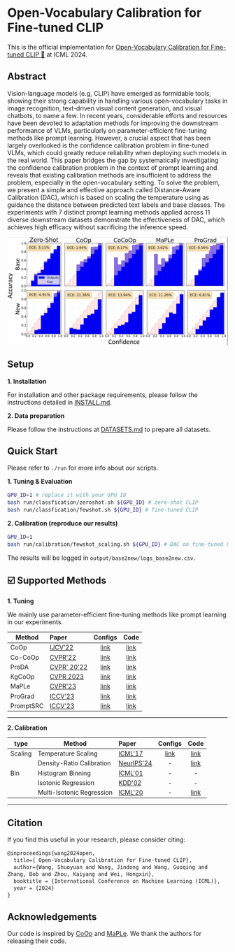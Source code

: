 # Open-Vocabulary Calibration for Fine-tuned CLIP


This is the official implementation for  [Open-Vocabulary Calibration for Fine-tuned CLIP 🔗](https://arxiv.org/abs/2402.04655) at ICML 2024.

## Abstract
Vision-language models (e.g, CLIP) have emerged as formidable tools, showing their strong capability in handling various open-vocabulary tasks in image recognition, text-driven visual content generation, and visual chatbots, to name a few. In recent years, considerable efforts and resources have been devoted to adaptation methods for improving the downstream performance of VLMs, particularly on parameter-efficient fine-tuning methods like prompt learning. However, a crucial aspect that has been largely overlooked is the confidence calibration problem in fine-tuned VLMs, which could greatly reduce reliability when deploying such models in the real world. This paper bridges the gap by systematically investigating the confidence calibration problem in the context of prompt learning and reveals that existing calibration methods are insufficient to address the problem, especially in the open-vocabulary setting. To solve the problem, we present a simple and effective approach called Distance-Aware Calibration (DAC), which is based on scaling the temperature using as guidance the distance between predicted text labels and base classes. The experiments with 7 distinct prompt learning methods applied across 11 diverse downstream datasets demonstrate the effectiveness of DAC, which achieves high efficacy without sacrificing the inference speed.

![描述](figures/ece.png)


## Setup

**1. Installation** 

For installation and other package requirements, please follow the instructions detailed in [INSTALL.md](docs/INSTALL.md).

**2. Data preparation**

Please follow the instructions at [DATASETS.md](docs/DATASETS.md) to prepare all datasets.

<!-- **3. Checkpoints**

For CLIP models, our reported results are based on [checkpoints](clip/clip.py) provided OpenAI. For our main results in Table 2, the checkpoint is available [here](https://arxiv.org/abs/2109.01134).
 -->


## Quick Start

Please refer to ``./run`` for more info about our scripts. 

**1. Tuning & Evaluation** 

```bash
GPU_ID=1 # replace it with your GPU ID
bash run/classfication/zeroshot.sh ${GPU_ID} # zero-shot CLIP
bash run/classfication/fewshot.sh ${GPU_ID} # fine-tuned CLIP
```


**2. Calibration (reproduce our results)** 

```bash
GPU_ID=1
bash run/calibration/fewshot_scaling.sh ${GPU_ID} # DAC on fine-tuned CLIP
```

The results will be logged in ``output/base2new/logs_base2new.csv``. 
<!-- Furthermore, we provide a guideline in [RUN.md](docs/RUN.md) for detailed instructions about our repo. -->





## :ballot_box_with_check: Supported Methods

**1. Tuning** 

We mainly use parameter-efficient fine-tuning methods like prompt learning in our experiments.

| Method                    | Paper                                         |                             Configs                             |          Code         |
|---------------------------|:----------------------------------------------|:---------------------------------------------------------------:|:----------------------------------:|
| CoOp                      | [IJCV'22](https://arxiv.org/abs/2109.01134) |           [link](configs/trainers/CoOp)                  |        [link](trainers/classification/coop.py)        |
| Co-CoOp                   | [CVPR'22](https://arxiv.org/abs/2203.05557) |            [link](configs/trainers/CoCoOp)                 |       [link](trainers/classification/cocoop.py)       |
| ProDA                   | [CVPR' 20'22](https://arxiv.org/abs/2205.03340) |            [link](configs/trainers/ProDA)                 |       [link](trainers/classification/kgcoop.py)       |
| KgCoOp                     | [CVPR 2023](https://arxiv.org/abs/2303.13283)            | [link](configs/trainers/KgCoOp)  | [link](trainers/classification/maple.py)    |
| MaPLe                     | [CVPR'23](https://arxiv.org/abs/2210.03117)            | [link](configs/trainers/MaPLe/vit_b16_c2_ep5_batch4.yaml)  | [link](trainers/classification/maple.py)    |
| ProGrad                   | [ICCV'23](https://arxiv.org/abs/2205.14865) |            [link](configs/trainers/ProGrad)                 |       [link](trainers/classification/prograd.py)       |
| PromptSRC                     | [ICCV'23](https://arxiv.org/abs/2307.06948)            | [link](configs/trainers/PromptSRC)  | [link](trainers/classification/promptsrc.py)    |

<hr />


**2. Calibration** 


| type |       Method              | Paper                                         |                             Configs                             |          Code         |
|----------- |---------------------------|:----------------------------------------------|:---------------------------------------------------------------:|:----------------------------------:|
|Scaling |  Temperature Scaling       | [ICML'17](https://arxiv.org/abs/1706.04599) |           [link](configs/calibration/TempScaling)                  |        [link](trainers/calibration/tempscaling.py)        |
| | Density-Ratio Calibration                   | [NeurIPS'24](https://arxiv.org/abs/2306.04590) |            -                 |       [link](trainers/calibration/density_ratio_calibration.py)       |
| Bin |  Histogram Binning                   | [ICML'01 ](https://dl.acm.org/doi/10.5555/645530.655658) |            -                 |       -
|  |  Isotonic Regression                   | [KDD'02](https://dl.acm.org/doi/10.1145/775047.775151) |            -                 |       -      
|  |  Multi-Isotonic Regression                   | [ICML'20](https://arxiv.org/abs/2003.07329) |            -                 |       [link](trainers/calibration/multi_isotonic_regression.py)    

<hr />

<!-- ## Results -->


## Citation

If you find this useful in your research, please consider citing:
```
@inproceedings{wang2024open,
  title={ Open-Vocabulary Calibration for Fine-tuned CLIP},
  author={Wang, Shuoyuan and Wang, Jindong and Wang, Guoqing and Zhang, Bob and Zhou, Kaiyang and Wei, Hongxin},
  booktitle = {International Conference on Machine Learning (ICML)},
  year = {2024}
}
```

## Acknowledgements

Our code is inspired by [CoOp](https://github.com/KaiyangZhou/CoOp) and [MaPLe](https://github.com/muzairkhattak/multimodal-prompt-learning). We thank the authors for releasing their code.